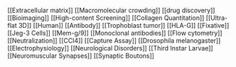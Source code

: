 [[Extracellular matrix]]
[[Macromolecular crowding]]
[[drug discovery]]
[[Bioimaging]]
[[High-content Screening]]
[[Collagen Quantitation]]
[[Ultra-flat 3D]]
[[Human]]
[[Antibody]]
[[Trophoblast tumor]]
[[HLA-G]]
[[Fixative]]
[[Jeg-3 Cells]]
[[Mem-g/9]]
[[Monoclonal antibodies]]
[[Flow cytometry]]
[[Neutralization]]
[[CCl4]]
[[Capture Assay]]
[[Drosophila melanogaster]]
[[Electrophysiology]]
[[Neurological Disorders]]
[[Third Instar Larvae]]
[[Neuromuscular Synapses]]
[[Synaptic Boutons]]
